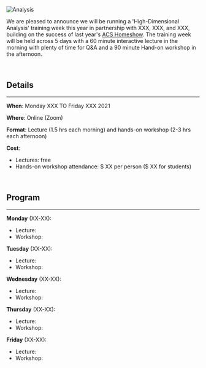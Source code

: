![Analysis](https://raw.githubusercontent.com/tomashhurst/tomashhurst.github.io/master/images/Clusters%20wide.png)

We are pleased to announce we will be running a 'High-Dimensional Analysis' training week this year in partnership with XXX, XXX, and XXX, building on the success of last year's [ACS Homeshow](). The training week will be held across 5 days with a 60 minute interactive lecture in the morning with plenty of time for Q&A and a 90 minute Hand-on workshop in the afternoon. 

<br />

## Details

---

**When**: Monday XXX TO Friday XXX 2021

**Where**: Online (Zoom)

**Format**: Lecture (1.5 hrs each morning) and hands-on workshop (2-3 hrs each afternoon)

**Cost**: 
- Lectures: free
- Hands-on workshop attendance: $ XX per person ($ XX for students)

<br />

## Program

---

**Monday** (XX-XX):
- Lecture:
- Workshop:

**Tuesday** (XX-XX):
- Lecture:
- Workshop:

**Wednesday** (XX-XX):
- Lecture:
- Workshop:

**Thursday** (XX-XX):
- Lecture:
- Workshop:

**Friday** (XX-XX):
- Lecture:
- Workshop:

